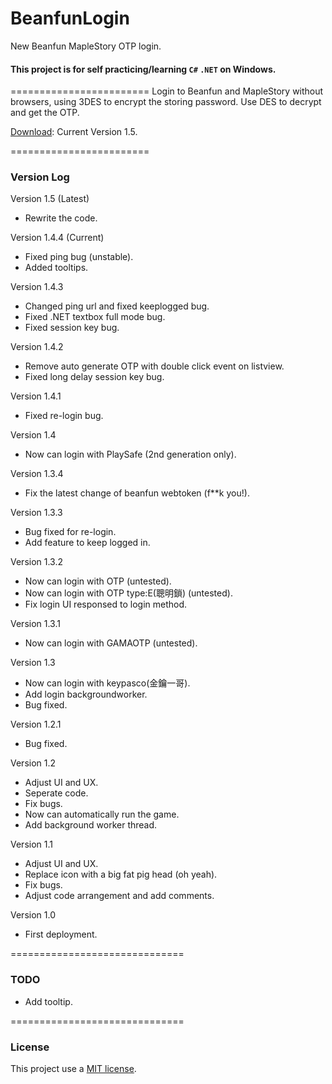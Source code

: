 ﻿# BeanfunLogin
New Beanfun MapleStory OTP login.

#### This project is for self practicing/learning ``C#`` ``.NET`` on Windows.
========================
Login to Beanfun and MapleStory without browsers, using 3DES to encrypt the storing password. Use DES to decrypt and get the OTP.

[Download](https://github.com/kevin940726/BeanfunLogin/raw/master/BeanfunLogin.rar): Current Version 1.5.

========================
### Version Log

Version 1.5 (Latest)
- Rewrite the code.

Version 1.4.4 (Current)
- Fixed ping bug (unstable).
- Added tooltips.

Version 1.4.3
- Changed ping url and fixed keeplogged bug.
- Fixed .NET textbox full mode bug.
- Fixed session key bug.

Version 1.4.2
- Remove auto generate OTP with double click event on listview.
- Fixed long delay session key bug.

Version 1.4.1
- Fixed re-login bug.

Version 1.4
- Now can login with PlaySafe (2nd generation only).

Version 1.3.4
- Fix the latest change of beanfun webtoken (f**k you!).

Version 1.3.3
- Bug fixed for re-login.
- Add feature to keep logged in.

Version 1.3.2
- Now can login with OTP (untested).
- Now can login with OTP type:E(聰明鎖) (untested).
- Fix login UI responsed to login method.

Version 1.3.1
- Now can login with GAMAOTP (untested).

Version 1.3
- Now can login with keypasco(金鑰一哥).
- Add login backgroundworker.
- Bug fixed.

Version 1.2.1
- Bug fixed.

Version 1.2 
- Adjust UI and UX.
- Seperate code.
- Fix bugs.
- Now can automatically run the game.
- Add background worker thread.

Version 1.1
- Adjust UI and UX.
- Replace icon with a big fat pig head (oh yeah).
- Fix bugs.
- Adjust code arrangement and add comments.

Version 1.0
- First deployment.

==============================
### TODO

- Add tooltip.

==============================
### License

This project use a [MIT license](LICENSE.md).
